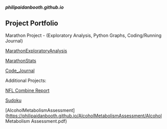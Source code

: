 ##### philipaidanbooth.github.io

## Project Portfolio

Marathon Project - (Exploratory Analysis, Python Graphs, Coding/Running Journal)

[MarathonExploratoryAnalysis](https://philipaidanbooth.github.io/MarathonExploratoryAnalysis/Marathon.html)

[MarathonStats](https://philipaidanbooth.github.io/MarathonStats/Web.html)

[Code_Journal](https://philipaidanbooth.github.io/Code_Journal/DailyReflection.html)





Additional Projects:

[NFL Combine Report](https://philipaidanbooth.github.io/NFL-Combine-Report/nflFinal.html)

[Sudoku](https://philipaidanbooth.github.io/Sudoku/)

[AlcoholMetabolismAssessment](https://philipaidanbooth.github.io/AlcoholMetabolismAssessment/Alcohol Metabolism Assessment.pdf)
